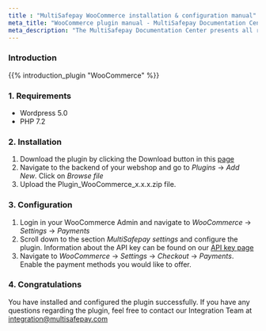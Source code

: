 ```yaml
---
title : "MultiSafepay WooCommerce installation & configuration manual"
meta_title: "WooCommerce plugin manual - MultiSafepay Documentation Center"
meta_description: "The MultiSafepay Documentation Center presents all relevant information about our Plugins and API. You can also find support pages for Payment Methods, Tools and General Questions as well as the contact details of our Support and Integration Teams."
---
```


### Introduction

{{% introduction_plugin "WooCommerce" %}}

### 1. Requirements
- Wordpress 5.0
- PHP 7.2

### 2. Installation
1. Download the plugin by clicking the Download button in this [page](/integrations/woocommerce/)
2. Navigate to the backend of your webshop and go to _Plugins_ -> _Add New_. Click on _Browse file_
3. Upload the Plugin_WooCommerce_x.x.x.zip file.

### 3. Configuration
1. Login in your WooCommerce Admin and navigate to _WooCommerce_ -> _Settings_ -> _Payments_
2. Scroll down to the section _MultiSafepay settings_ and configure the plugin. Information about the API key can be found on our [API key page](/tools/multisafepay-control/get-your-api-key)
3. Navigate to _WooCommerce_ -> _Settings_ -> _Checkout_ -> _Payments_. Enable the payment methods you would like to offer.

### 4. Congratulations
You have installed and configured the plugin successfully. If you have any questions regarding the plugin, feel free to contact our Integration Team at <integration@multisafepay.com>
